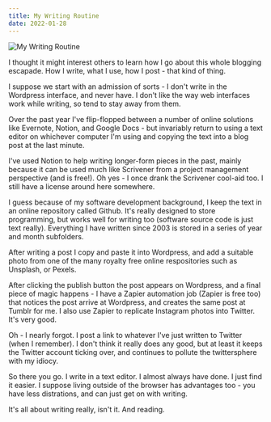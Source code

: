 ```yaml
---
title: My Writing Routine
date: 2022-01-28
---
```


![My Writing Routine](https://source.unsplash.com/DWyRC2juMgs/1600x900)

I thought it might interest others to learn how I go about this whole blogging escapade. How I write, what I use, how I post - that kind of thing.

I suppose we start with an admission of sorts - I don't write in the Wordpress interface, and never have. I don't like the way web interfaces work while writing, so tend to stay away from them.

Over the past year I've flip-flopped between a number of online solutions like Evernote, Notion, and Google Docs - but invariably return to using a text editor on whichever computer I'm using and copying the text into a blog post at the last minute.

I've used Notion to help writing longer-form pieces in the past, mainly because it can be used much like Scrivener from a project management perspective (and is free!). Oh yes - I once drank the Scrivener cool-aid too. I still have a license around here somewhere.

I guess because of my software development background, I keep the text in an online repository called Github. It's really designed to store programming, but works well for writing too (software source code is just text really). Everything I have written since 2003 is stored in a series of year and month subfolders.

After writing a post I copy and paste it into Wordpress, and add a suitable photo from one of the many royalty free online respositories such as Unsplash, or Pexels.

After clicking the publish button the post appears on Wordpress, and a final piece of magic happens - I have a Zapier automation job (Zapier is free too) that notices the post arrive at Wordpress, and creates the same post at Tumblr for me. I also use Zapier to replicate Instagram photos into Twitter. It's very good.

Oh - I nearly forgot. I post a link to whatever I've just written to Twitter (when I remember). I don't think it really does any good, but at least it keeps the Twitter account ticking over, and continues to pollute the twittersphere with my idiocy.

So there you go. I write in a text editor. I almost always have done. I just find it easier. I suppose living outside of the browser has advantages too - you have less distrations, and can just get on with writing.

It's all about writing really, isn't it. And reading.